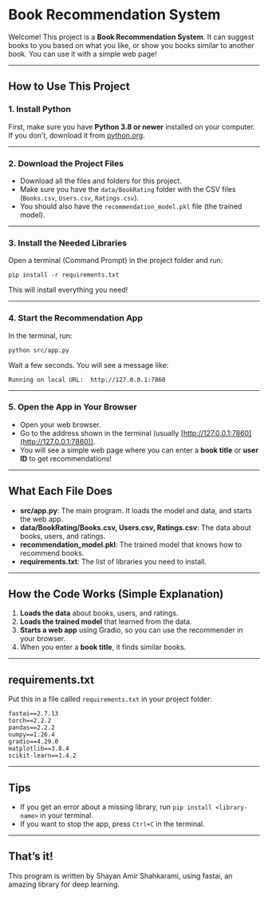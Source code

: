 # Book Recommendation System

Welcome! This project is a **Book Recommendation System**. It can suggest books to you based on what you like, or show you books similar to another book. You can use it with a simple web page!

---

## How to Use This Project

### 1. **Install Python**

First, make sure you have **Python 3.8 or newer** installed on your computer.  
If you don’t, download it from [python.org](https://www.python.org/downloads/).

---

### 2. **Download the Project Files**

- Download all the files and folders for this project.
- Make sure you have the `data/BookRating` folder with the CSV files (`Books.csv`, `Users.csv`, `Ratings.csv`).
- You should also have the `recommendation_model.pkl` file (the trained model).

---

### 3. **Install the Needed Libraries**

Open a terminal (Command Prompt) in the project folder and run:

```
pip install -r requirements.txt
```

This will install everything you need!

---

### 4. **Start the Recommendation App**

In the terminal, run:

```
python src/app.py
```

Wait a few seconds. You will see a message like:

```
Running on local URL:  http://127.0.0.1:7860
```

---

### 5. **Open the App in Your Browser**

- Open your web browser.
- Go to the address shown in the terminal (usually [http://127.0.0.1:7860](http://127.0.0.1:7860)).
- You will see a simple web page where you can enter a **book title** or **user ID** to get recommendations!

---

## What Each File Does

- **src/app.py**: The main program. It loads the model and data, and starts the web app.
- **data/BookRating/Books.csv, Users.csv, Ratings.csv**: The data about books, users, and ratings.
- **recommendation_model.pkl**: The trained model that knows how to recommend books.
- **requirements.txt**: The list of libraries you need to install.

---

## How the Code Works (Simple Explanation)

1. **Loads the data** about books, users, and ratings.
2. **Loads the trained model** that learned from the data.
3. **Starts a web app** using Gradio, so you can use the recommender in your browser.
4. When you enter a **book title**, it finds similar books.

---

## requirements.txt

Put this in a file called `requirements.txt` in your project folder:

```
fastai==2.7.13
torch==2.2.2
pandas==2.2.2
numpy==1.26.4
gradio==4.29.0
matplotlib==3.8.4
scikit-learn==1.4.2
```

---

## Tips

- If you get an error about a missing library, run `pip install <library-name>` in your terminal.
- If you want to stop the app, press `Ctrl+C` in the terminal.

---

## That’s it!

This program is written by Shayan Amir Shahkarami, using fastai, an amazing library for deep learning.
